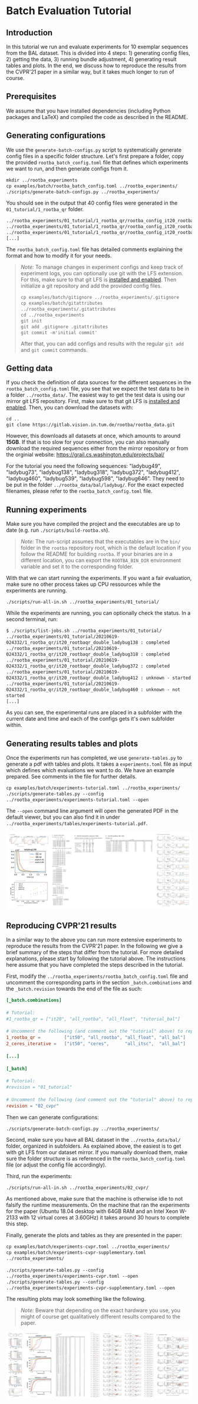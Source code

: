 # Batch Evaluation Tutorial

## Introduction

In this tutorial we run and evaluate experiments for 10 exemplar
sequences from the BAL dataset. This is divided into 4 steps: 1)
generating config files, 2) getting the data, 3) running bundle
adjustment, 4) generating result tables and plots. In the end, we
discuss how to reproduce the results from the CVPR'21 paper in a
similar way, but it takes much longer to run of course.

## Prerequisites

We assume that you have installed dependencies (including Python
packages and LaTeX) and compiled the code as described in the README.

## Generating configurations

We use the `generate-batch-configs.py` script to systematically
generate config files in a specific folder structure. Let's first
prepare a folder, copy the provided `rootba_batch_config.toml` file
that defines which experiments we want to run, and then generate
configs from it.

```
mkdir ../rootba_experiments
cp examples/batch/rootba_batch_config.toml ../rootba_experiments/
./scripts/generate-batch-configs.py ../rootba_experiments/
```

You should see in the output that 40 config files were generated in
the `01_tutorial/1_rootba_qr` folder.

```
../rootba_experiments/01_tutorial/1_rootba_qr/rootba_config_it20_rootbaqr_double_ladybug49.toml
../rootba_experiments/01_tutorial/1_rootba_qr/rootba_config_it20_rootbaqr_double_ladybug73.toml
../rootba_experiments/01_tutorial/1_rootba_qr/rootba_config_it20_rootbaqr_double_ladybug138.toml
[...]
```

The `rootba_batch_config.toml` file has detailed comments explaining
the format and how to modify it for your needs.

> *Note:* To manage changes in experiment configs and keep track of
> experiment logs, you can optionally use git with the LFS
> extension. For this, make sure to that git LFS is [installed and
> enabled](https://git-lfs.github.com/). Then initialize a git
> repository and add the provided config files.
> 
> ```
> cp examples/batch/gitignore ../rootba_experiments/.gitignore
> cp examples/batch/gitattributes ../rootba_experiments/.gitattributes
> cd ../rootba_experiments
> git init
> git add .gitignore .gitattributes
> git commit -m'initial commit'
> ```
> 
> After that, you can add configs and results with the regular `git
> add` and `git commit` commands.

## Getting data

If you check the definition of data sources for the different
sequences in the `rootba_batch_config.toml` file, you see that we
expect the test data to be in a folder `../rootba_data/`. The easiest
way to get the test data is using our mirror git LFS
repository. First, make sure to that git LFS is [installed and
enabled](https://git-lfs.github.com/). Then, you can download the
datasets with:

```
cd ..
git clone https://gitlab.vision.in.tum.de/rootba/rootba_data.git
```

However, this downloads all datasets at once, which amounts to around
**15GB**. If that is too slow for your connection, you can also
manually download the required sequences either from the mirror
repository or from the orginial website:
https://grail.cs.washington.edu/projects/bal/

For the tutorial you need the following sequences: "ladybug49",
"ladybug73", "ladybug138", "ladybug318", "ladybug372", "ladybug412",
"ladybug460", "ladybug539", "ladybug598", "ladybug646". They need to
be put in the folder `../rootba_data/bal/ladybug/`. For the exact
expected filenames, please refer to the `rootba_batch_config.toml`
file.

## Running experiments

Make sure you have compiled the project and the executables are up to
date (e.g. run `./scripts/build-rootba.sh`).

> *Note:* The run-script assumes that the executables are in the
> `bin/` folder in the `rootba` repository root, which is the default
> location if you follow the README for building `rootba`. If your
> binaries are in a different location, you can export the
> `ROOTBA_BIN_DIR` environment variable and set it to the
> corresponding folder.

With that we can start running the experiments. If you want a fair
evaluation, make sure no other process takes up CPU ressources while
the experiments are running.

```
./scripts/run-all-in.sh ../rootba_experiments/01_tutorial/
```

While the experiments are running, you can optionally check the
status. In a second terminal, run:

```
$ ./scripts/list-jobs.sh ../rootba_experiments/01_tutorial/
../rootba_experiments/01_tutorial/20210619-024332/1_rootba_qr/it20_rootbaqr_double_ladybug138 : completed
../rootba_experiments/01_tutorial/20210619-024332/1_rootba_qr/it20_rootbaqr_double_ladybug318 : completed
../rootba_experiments/01_tutorial/20210619-024332/1_rootba_qr/it20_rootbaqr_double_ladybug372 : completed
../rootba_experiments/01_tutorial/20210619-024332/1_rootba_qr/it20_rootbaqr_double_ladybug412 : unknown - started
../rootba_experiments/01_tutorial/20210619-024332/1_rootba_qr/it20_rootbaqr_double_ladybug460 : unknown - not started
[...]
```

As you can see, the experimental runs are placed in a subfolder with
the current date and time and each of the configs gets it's own
subfolder within.

## Generating results tables and plots

Once the experiments run has completed, we use `generate-tables.py` to
generate a pdf with tables and plots. It takes a `experiments.toml`
file as input which defines which evaluations we want to do. We have
an example prepared. See comments in the file for further details.

```
cp examples/batch/experiments-tutorial.toml ../rootba_experiments/
./scripts/generate-tables.py --config ../rootba_experiments/experiments-tutorial.toml --open
```

The `--open` command line argument will open the generated PDF in the
default viewer, but you can also find it in under
`../rootba_experiments/tables/experiments-tutorial.pdf`.

![PDF Preview](images/tutorial-preview.jpg)

## Reproducing CVPR'21 results

In a similar way to the above you can run more extensive experiments
to reproduce the results from the CVPR'21 paper. In the following we
give a brief summary of the steps that differ from the tutorial. For
more detailed explanations, please start by following the tutorial
above. The instructions here assume that you have completed the steps
described in the tutorial.

First, modify the `../rootba_experiments/rootba_batch_config.toml`
file and uncomment the corresponding parts in the section
`_batch.combinations` and the `_batch.revision` towards the end of the
file as such:

```toml
[_batch.combinations]

# Tutorial:
#1_rootba_qr = ["it20", "all_rootba", "all_float", "tutorial_bal"]

# Uncomment the following (and comment out the "tutorial" above) to reproduce the paper results 
1_rootba_qr =         ["it50", "all_rootba", "all_float", "all_bal"]
2_ceres_iterative =   ["it50", "ceres",      "all_itsc",  "all_bal"]

[...]

[_batch]

# Tutorial:
#revision = "01_tutorial"

# Uncomment the following (and comment out the "tutorial" above) to reproduce the paper results
revision = "02_cvpr"
```

Then we can generate configurations:

```
./scripts/generate-batch-configs.py ../rootba_experiments/
```

Second, make sure you have all BAL dataset in the
`../rootba_data/bal/` folder, organized in subfolders. As explained
above, the easiest is to get with git LFS from our dataset mirror. If
you manually download them, make sure the folder structure is as
referenced in the `rootba_batch_config.toml` file (or adjust the
config file accordingly).

Third, run the experiments:

```
./scripts/run-all-in.sh ../rootba_experiments/02_cvpr/
```

As mentioned above, make sure that the machine is otherwise idle to
not falsify the runtime measurements. On the machine that ran the
experiments for the paper (Ubuntu 18.04 desktop with 64GB RAM and an
Intel Xeon W-2133 with 12 virtual cores at 3.60GHz) it takes around
30 hours to complete this step.

Finally, generate the plots and tables as they are presented in the
paper:

```
cp examples/batch/experiments-cvpr.toml ../rootba_experiments/
cp examples/batch/experiments-cvpr-supplementary.toml ../rootba_experiments/

./scripts/generate-tables.py --config ../rootba_experiments/experiments-cvpr.toml --open
./scripts/generate-tables.py --config ../rootba_experiments/experiments-cvpr-supplementary.toml --open
```

The resulting plots may look something like the following.

> *Note:* Beware that depending on the exact hardware you use, you
> might of course get qualitatively different results compared to the
> paper.

![PDF Preview](images/cvpr-preview.jpg)


